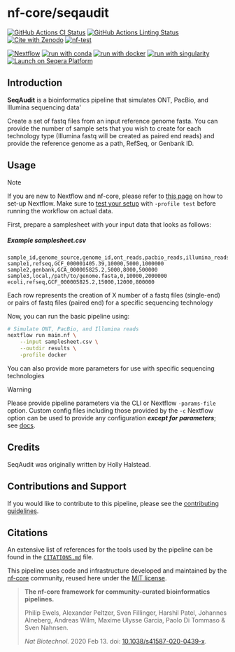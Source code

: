 # nf-core/seqaudit

[![GitHub Actions CI Status](https://github.com/nf-core/seqaudit/actions/workflows/ci.yml/badge.svg)](https://github.com/nf-core/seqaudit/actions/workflows/ci.yml)
[![GitHub Actions Linting Status](https://github.com/nf-core/seqaudit/actions/workflows/linting.yml/badge.svg)](https://github.com/nf-core/seqaudit/actions/workflows/linting.yml)[![Cite with Zenodo](http://img.shields.io/badge/DOI-10.5281/zenodo.XXXXXXX-1073c8?labelColor=000000)](https://doi.org/10.5281/zenodo.XXXXXXX)
[![nf-test](https://img.shields.io/badge/unit_tests-nf--test-337ab7.svg)](https://www.nf-test.com)

[![Nextflow](https://img.shields.io/badge/nextflow%20DSL2-%E2%89%A524.04.2-23aa62.svg)](https://www.nextflow.io/)
[![run with conda](http://img.shields.io/badge/run%20with-conda-3EB049?labelColor=000000&logo=anaconda)](https://docs.conda.io/en/latest/)
[![run with docker](https://img.shields.io/badge/run%20with-docker-0db7ed?labelColor=000000&logo=docker)](https://www.docker.com/)
[![run with singularity](https://img.shields.io/badge/run%20with-singularity-1d355c.svg?labelColor=000000)](https://sylabs.io/docs/)
[![Launch on Seqera Platform](https://img.shields.io/badge/Launch%20%F0%9F%9A%80-Seqera%20Platform-%234256e7)](https://cloud.seqera.io/launch?pipeline=https://github.com/nf-core/seqaudit)

## Introduction

**SeqAudit** is a bioinformatics pipeline that simulates ONT, PacBio, and Illumina sequencing data'

Create a set of fastq files from an input reference genome fasta. You can provide the number of sample sets that you wish to create for each technology type (Illumina fastq will be created as paired end reads) and provide the reference genome as a path, RefSeq, or Genbank ID.

## Usage

> [!NOTE]
> If you are new to Nextflow and nf-core, please refer to [this page](https://nf-co.re/docs/usage/installation) on how to set-up Nextflow. Make sure to [test your setup](https://nf-co.re/docs/usage/introduction#how-to-run-a-pipeline) with `-profile test` before running the workflow on actual data.

First, prepare a samplesheet with your input data that looks as follows:
##### Example samplesheet.csv
```
sample_id,genome_source,genome_id,ont_reads,pacbio_reads,illumina_reads
sample1,refseq,GCF_000001405.39,10000,5000,1000000
sample2,genbank,GCA_000005825.2,5000,8000,500000
sample3,local,/path/to/genome.fasta,0,10000,2000000
ecoli,refseq,GCF_000005825.2,15000,12000,800000
```
Each row represents the creation of X number of a fastq files (single-end) or pairs of fastq files (paired end) for a specific sequencing technology

Now, you can run the basic pipeline using:

<!-- TODO nf-core: update the following command to include all required parameters for a minimal example -->

```bash
# Simulate ONT, PacBio, and Illumina reads
nextflow run main.nf \
    --input samplesheet.csv \
    --outdir results \
    -profile docker
```

You can also provide more parameters for use with specific sequencing technologies
> [!WARNING]
> Please provide pipeline parameters via the CLI or Nextflow `-params-file` option. Custom config files including those provided by the `-c` Nextflow option can be used to provide any configuration _**except for parameters**_; see [docs](https://nf-co.re/docs/usage/getting_started/configuration#custom-configuration-files).

## Credits

SeqAudit was originally written by Holly Halstead.



<!-- TODO nf-core: If applicable, make list of people who have also contributed
We thank the following people for their extensive assistance in the development of this pipeline:
-->

## Contributions and Support

If you would like to contribute to this pipeline, please see the [contributing guidelines](.github/CONTRIBUTING.md).

## Citations

<!-- TODO nf-core: Add citation for pipeline after first release. Uncomment lines below and update Zenodo doi and badge at the top of this file. -->
<!-- If you use nf-core/seqaudit for your analysis, please cite it using the following doi: [10.5281/zenodo.XXXXXX](https://doi.org/10.5281/zenodo.XXXXXX) -->

<!-- TODO nf-core: Add bibliography of tools and data used in your pipeline -->

An extensive list of references for the tools used by the pipeline can be found in the [`CITATIONS.md`](CITATIONS.md) file.

This pipeline uses code and infrastructure developed and maintained by the [nf-core](https://nf-co.re) community, reused here under the [MIT license](https://github.com/nf-core/tools/blob/main/LICENSE).

> **The nf-core framework for community-curated bioinformatics pipelines.**
>
> Philip Ewels, Alexander Peltzer, Sven Fillinger, Harshil Patel, Johannes Alneberg, Andreas Wilm, Maxime Ulysse Garcia, Paolo Di Tommaso & Sven Nahnsen.
>
> _Nat Biotechnol._ 2020 Feb 13. doi: [10.1038/s41587-020-0439-x](https://dx.doi.org/10.1038/s41587-020-0439-x).
